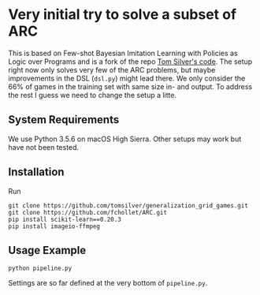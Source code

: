 # Very initial try to solve a subset of ARC

This is based on Few-shot Bayesian Imitation Learning with Policies as Logic over Programs and is a fork of the repo [Tom Silver's code](https://github.com/tomsilver/policies_logic_programs).
The setup right now only solves very few of the ARC problems, but maybe improvements in the DSL (`dsl.py`) might lead there.
We only consider the 66% of games in the training set with same size in- and output. To address the rest I guess we need to change the setup a litte.

## System Requirements
We use Python 3.5.6 on macOS High Sierra. Other setups may work but have not been tested.

## Installation

Run
```
git clone https://github.com/tomsilver/generalization_grid_games.git
git clone https://github.com/fchollet/ARC.git
pip install scikit-learn==0.20.3
pip install imageio-ffmpeg
```

## Usage Example

```
python pipeline.py
```

Settings are so far defined at the very bottom of `pipeline.py`.
